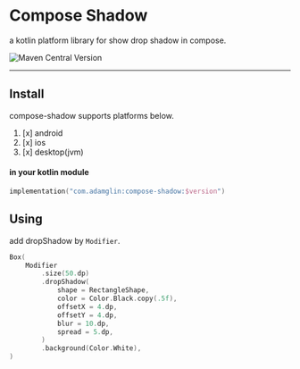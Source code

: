 # Compose Shadow

a kotlin platform library for show drop shadow in compose.

![Maven Central Version](https://img.shields.io/maven-central/v/com.adamglin/compose-shadow)

---

## Install

compose-shadow supports platforms below.

1. [x] android
2. [x] ios
3. [x] desktop(jvm)

#### in your kotlin  module

```kotlin
implementation("com.adamglin:compose-shadow:$version")
```


## Using

add dropShadow by `Modifier`.
```kotlin
Box(
    Modifier
        .size(50.dp)
        .dropShadow(
            shape = RectangleShape,
            color = Color.Black.copy(.5f),
            offsetX = 4.dp,
            offsetY = 4.dp,
            blur = 10.dp,
            spread = 5.dp,
        )
        .background(Color.White),
)
```
